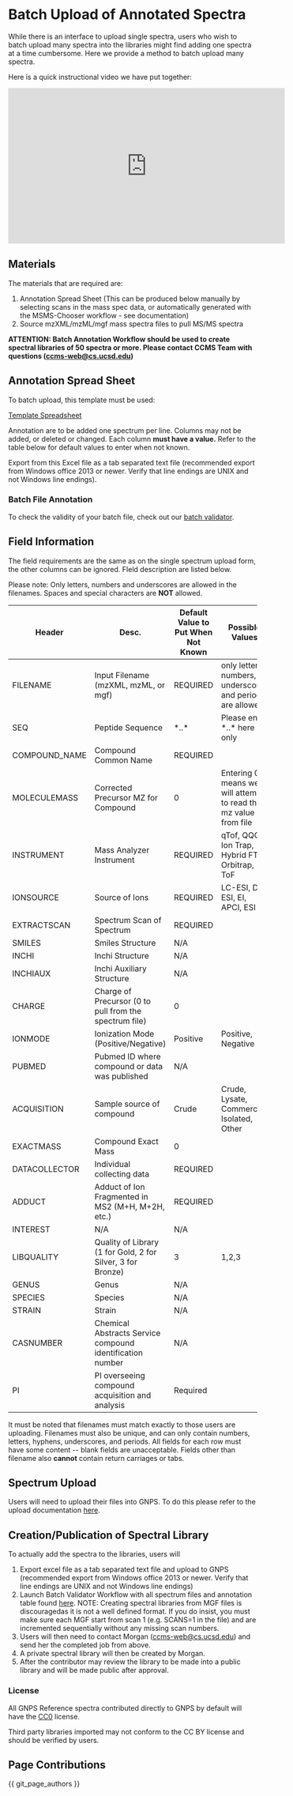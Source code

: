 # Batch Upload of Annotated Spectra

While there is an interface to upload single spectra, users who wish to batch upload many spectra into the libraries might find adding one spectra at a time cumbersome. Here we provide a method to batch upload many spectra.

Here is a quick instructional video we have put together:

<iframe width="560" height="315" src="https://www.youtube.com/embed/IbXBpud57Z8?start=1796" frameborder="0" allow="accelerometer; autoplay; encrypted-media; gyroscope; picture-in-picture" allowfullscreen></iframe>

## Materials

The materials that are required are:

1. Annotation Spread Sheet (This can be produced below manually by selecting scans in the mass spec data, or automatically generated with the MSMS-Chooser workflow - see documentation)
2. Source mzXML/mzML/mgf mass spectra files to pull MS/MS spectra 

**ATTENTION: Batch Annotation Workflow should be used to create spectral libraries of 50 spectra or more. Please contact CCMS Team with questions (ccms-web@cs.ucsd.edu)**

## Annotation Spread Sheet

To batch upload, this template must be used:

[Template Spreadsheet](static/Template.xlsx)

Annotation are to be added one spectrum per line. Columns may not be added, or deleted or changed. Each column **must have a value.** Refer to the table below for default values to enter when not known.

Export from this Excel file as a tab separated text file (recommended export from Windows office 2013 or newer. Verify that line endings are UNIX and not Windows line endings).

### Batch File Annotation

To check the validity of your batch file, check out our [batch validator](https://gnps-quickstart.ucsd.edu/validatebatch).

## Field Information

The field requirements are the same as on the single spectrum upload form, the other columns can be ignored. FIeld description are listed below.

Please note: Only letters, numbers and underscores are allowed in the filenames. Spaces and special characters are **NOT** allowed.

| Header        | Desc.                                    |Default Value to Put When Not Known | Possible Values             | Required |
| ------------- | ---------------------------------------- | ---------------------------------- | --------------------------- | -------- |
| FILENAME      | Input Filename (mzXML, mzML, or mgf)                   | REQUIRED | only letters, numbers, underscores and periods are allowed | Yes |
| SEQ           | Peptide Sequence                         | \*..\*     |  Please enter \*..\* here only                                                          | No  |
| COMPOUND_NAME | Compound Common Name                     | REQUIRED |                                                            | Yes |
| MOLECULEMASS  | Corrected Precursor MZ for Compound      | 0        | Entering 0 means we will attempt to read the mz value from file                                                           | No  |
| INSTRUMENT    | Mass Analyzer Instrument                 | REQUIRED | qTof, QQQ, Ion Trap, Hybrid FT, Orbitrap, ToF                   | Yes |
| IONSOURCE     | Source of Ions                           | REQUIRED | LC-ESI, DI-ESI, EI, APCI, ESI                                             | Yes |
| EXTRACTSCAN   | Spectrum Scan of Spectrum                | REQUIRED |                                                            | Yes |
| SMILES        | Smiles Structure                         | N/A      |                                                            | No  |
| INCHI         | Inchi Structure                          | N/A      |                                                            | No  |
| INCHIAUX      | Inchi Auxiliary Structure                | N/A      |                                                            | No  |
| CHARGE        | Charge of Precursor (0 to pull from the spectrum file) | 0 |                                                     | No  |
| IONMODE       | Ionization Mode (Positive/Negative)      | Positive | Positive, Negative                                         | Yes |
| PUBMED        | Pubmed ID where compound or data was published | N/A   |                                                         | No  |
| ACQUISITION   | Sample source of compound                | Crude    | Crude, Lysate, Commercial, Isolated, Other                 | Yes |
| EXACTMASS     | Compound Exact Mass                      | 0        |                                                            | No  |
| DATACOLLECTOR | Individual collecting data               | REQUIRED |                                                            | Yes |
| ADDUCT        | Adduct of Ion Fragmented in MS2 (M+H, M+2H, etc.) | REQUIRED |                                                   | Yes |
| INTEREST      | N/A                                      | N/A      |                                                            | No  |
| LIBQUALITY    | Quality of Library (1 for Gold, 2 for Silver, 3 for Bronze) | 3     | 1,2,3                                      | Yes |
| GENUS         | Genus                                    | N/A      |                                                            | No  |
| SPECIES       | Species                                  | N/A      |                                                            | No  |
| STRAIN        | Strain                                   | N/A      |                                                            | No  |
| CASNUMBER     | Chemical Abstracts Service compound identification number | N/A  |                                               | No  |
| PI            | PI overseeing compound acquisition and analysis           | Required |                                           | Yes |

It must be noted that filenames must match exactly to those users are uploading. Filenames must also be unique, and can only contain numbers, letters, hyphens, underscores, and periods. All fields for each row must have some content -- blank fields are unacceptable. Fields other than filename also **cannot** contain return carriages or tabs.

## Spectrum Upload

Users will need to upload their files into GNPS. To do this please refer to the upload documentation [here](fileupload.md).

## Creation/Publication of Spectral Library

To actually add the spectra to the libraries, users will

1. Export excel file as a tab separated text file and upload to GNPS (recommended export from Windows office 2013 or newer. Verify that line endings are UNIX and not Windows line endings)
1. Launch Batch Validator Workflow with all spectrum files and annotation table found [here](https://gnps.ucsd.edu/ProteoSAFe/index.jsp?params=%7B%22workflow%22:%22ADD-BATCH-ANNOTATED-VALIDATOR%22%7D). NOTE: Creating spectral libraries from MGF files is discouragedas it is not a well defined format. If you do insist, you must make sure each MGF start from scan 1 (e.g. SCANS=1 in the file) and are incremented sequentially without any missing scan numbers. 
1. Users will then need to contact Morgan (ccms-web@cs.ucsd.edu) and send her the completed job from above.
1. A private spectral library will then be created by Morgan. 
1. After the contributor may review the library to be made into a public library and will be made public after approval. 

### License

All GNPS Reference spectra contributed directly to GNPS by default will have the [CC0](https://creativecommons.org/publicdomain/zero/1.0/) license.

Third party libraries imported may not conform to the CC BY license and should be verified by users. 

## Page Contributions

{{ git_page_authors }}
